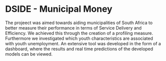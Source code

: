 # DSIDE - Municipal Money

The projeect was aimed towards aiding municipalities of South Africa to better measure their performance 
in terms of Service Delivery and Efficiency. We achieved this through the creation 
of a profiling measure. Furthermore we investigated which youth characteristics are
 associated with youth unemployment. An extensive tool was developed in the form of a dashboard, 
where the results and real time predictions of the developed models can be viewed.


